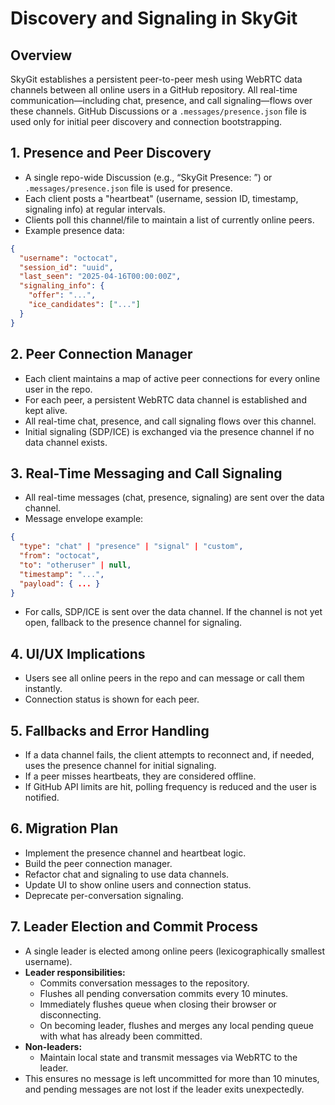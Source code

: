 # Discovery and Signaling in SkyGit

## Overview
SkyGit establishes a persistent peer-to-peer mesh using WebRTC data channels between all online users in a GitHub repository. All real-time communication—including chat, presence, and call signaling—flows over these channels. GitHub Discussions or a `.messages/presence.json` file is used only for initial peer discovery and connection bootstrapping.

## 1. Presence and Peer Discovery
- A single repo-wide Discussion (e.g., “SkyGit Presence: <repo>”) or `.messages/presence.json` file is used for presence.
- Each client posts a "heartbeat" (username, session ID, timestamp, signaling info) at regular intervals.
- Clients poll this channel/file to maintain a list of currently online peers.
- Example presence data:
```json
{
  "username": "octocat",
  "session_id": "uuid",
  "last_seen": "2025-04-16T00:00:00Z",
  "signaling_info": {
    "offer": "...",
    "ice_candidates": ["..."]
  }
}
```

## 2. Peer Connection Manager
- Each client maintains a map of active peer connections for every online user in the repo.
- For each peer, a persistent WebRTC data channel is established and kept alive.
- All real-time chat, presence, and call signaling flows over this channel.
- Initial signaling (SDP/ICE) is exchanged via the presence channel if no data channel exists.

## 3. Real-Time Messaging and Call Signaling
- All real-time messages (chat, presence, signaling) are sent over the data channel.
- Message envelope example:
```json
{
  "type": "chat" | "presence" | "signal" | "custom",
  "from": "octocat",
  "to": "otheruser" | null,
  "timestamp": "...",
  "payload": { ... }
}
```
- For calls, SDP/ICE is sent over the data channel. If the channel is not yet open, fallback to the presence channel for signaling.

## 4. UI/UX Implications
- Users see all online peers in the repo and can message or call them instantly.
- Connection status is shown for each peer.

## 5. Fallbacks and Error Handling
- If a data channel fails, the client attempts to reconnect and, if needed, uses the presence channel for initial signaling.
- If a peer misses heartbeats, they are considered offline.
- If GitHub API limits are hit, polling frequency is reduced and the user is notified.

## 6. Migration Plan
- Implement the presence channel and heartbeat logic.
- Build the peer connection manager.
- Refactor chat and signaling to use data channels.
- Update UI to show online users and connection status.
- Deprecate per-conversation signaling.

## 7. Leader Election and Commit Process
- A single leader is elected among online peers (lexicographically smallest username).
- **Leader responsibilities:**
  - Commits conversation messages to the repository.
  - Flushes all pending conversation commits every 10 minutes.
  - Immediately flushes queue when closing their browser or disconnecting.
  - On becoming leader, flushes and merges any local pending queue with what has already been committed.
- **Non-leaders:**
  - Maintain local state and transmit messages via WebRTC to the leader.
- This ensures no message is left uncommitted for more than 10 minutes, and pending messages are not lost if the leader exits unexpectedly.
